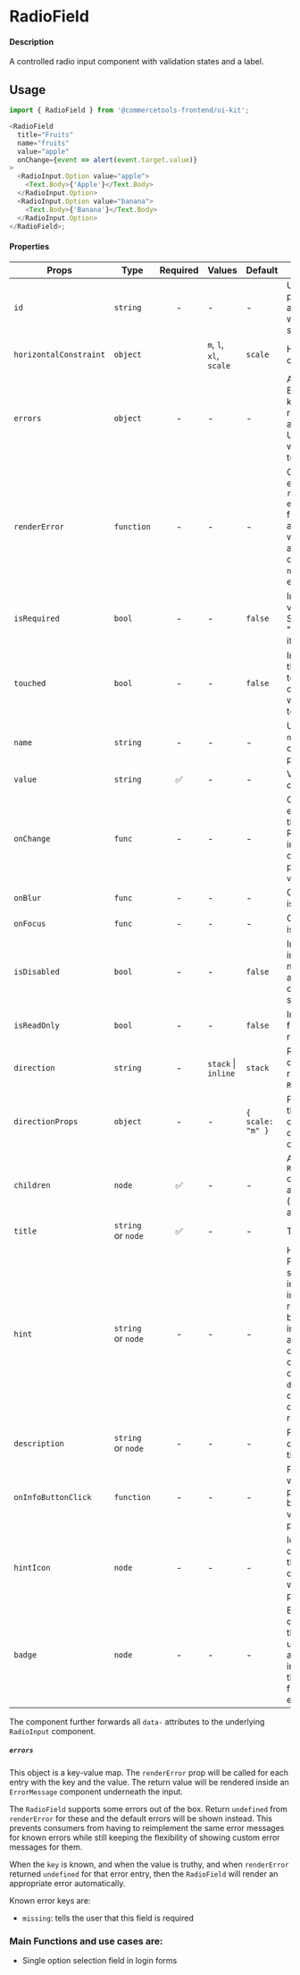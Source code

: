 # RadioField

#### Description

A controlled radio input component with validation states and a label.

## Usage

```js
import { RadioField } from '@commercetools-frontend/ui-kit';

<RadioField
  title="Fruits"
  name="fruits"
  value="apple"
  onChange={event => alert(event.target.value)}
>
  <RadioInput.Option value="apple">
    <Text.Body>{'Apple'}</Text.Body>
  </RadioInput.Option>
  <RadioInput.Option value="banana">
    <Text.Body>{'Banana'}</Text.Body>
  </RadioInput.Option>
</RadioField>;
```

#### Properties

| Props                  | Type               | Required | Values                  | Default          | Description                                                                                                                                                                                                                                                           |
| ---------------------- | ------------------ | :------: | ----------------------- | ---------------- | --------------------------------------------------------------------------------------------------------------------------------------------------------------------------------------------------------------------------------------------------------------------- |
| `id`                   | `string`           |    -     | -                       | -                | Used as HTML `id` property. An `id` is auto-generated when it is not specified.                                                                                                                                                                                       |
| `horizontalConstraint` | `object`           |          | `m`, `l`, `xl`, `scale` | `scale`          | Horizontal size limit of the input fields.                                                                                                                                                                                                                            |
| `errors`               | `object`           |    -     | -                       | -                | A map of errors. Error messages for known errors are rendered automatically. Unknown errors will be forwarded to `renderError`.                                                                                                                                       |
| `renderError`          | `function`         |    -     | -                       | -                | Called with custom errors, as `renderError(key, error)`. This function can return a message which will be wrapped in an `ErrorMessage`. It can also return `null` to show no error.                                                                                   |
| `isRequired`           | `bool`             |    -     | -                       | `false`          | Indicates if the value is required. Shows an the "required asterisk" if so.                                                                                                                                                                                           |
| `touched`              | `bool`             |    -     | -                       | `false`          | Indicates whether the field was touched. Errors will only be shown when the field was touched.                                                                                                                                                                        |
| `name`                 | `string`           |    -     | -                       | -                | Used as HTML `name` of the input component. property                                                                                                                                                                                                                  |
| `value`                | `string`           |    ✅    | -                       | -                | Value of the input component.                                                                                                                                                                                                                                         |
| `onChange`             | `func`             |    -     | -                       | -                | Called with an event containing the new value. Required when input is not read only. Parent should pass it back as `value`.                                                                                                                                           |
| `onBlur`               | `func`             |    -     | -                       | -                | Called when input is blurred                                                                                                                                                                                                                                          |
| `onFocus`              | `func`             |    -     | -                       | -                | Called when input is focused                                                                                                                                                                                                                                          |
| `isDisabled`           | `bool`             |    -     | -                       | `false`          | Indicates that the input cannot be modified (e.g not authorised, or changes currently saving).                                                                                                                                                                        |
| `isReadOnly`           | `bool`             |    -     | -                       | `false`          | Indicates that the field is displaying read-only content                                                                                                                                                                                                              |
| `direction`            | `string`           |    -     | `stack` \| `inline`     | `stack`          | Rendering direction of the radio `RadioInput.Option`s                                                                                                                                                                                                                 |
| `directionProps`       | `object`           |    -     | -                       | `{ scale: "m" }` | Passes props of the `Spacings.Stack` or `Spacings.Inline`, dependeing on the chosen direction                                                                                                                                                                         |
| `children`             | `node`             |    ✅    | -                       | -                | At least one `RadioInput.Option` component or another node (mixed children are allowed)                                                                                                                                                                               |
| `title`                | `string` or `node` |    ✅    | -                       | -                | Title of the label                                                                                                                                                                                                                                                    |
| `hint`                 | `string` or `node` |    -     | -                       | -                | Hint for the label. Provides a supplementary but important information regarding the behaviour of the input (e.g warn about uniqueness of a field, when it can only be set once), whereas `description` can describe it in more depth. Can also receive a `hintIcon`. |
| `description`          | `string` or `node` |    -     | -                       | -                | Provides a description for the title.                                                                                                                                                                                                                                 |
| `onInfoButtonClick`    | `function`         |    -     | -                       | -                | Function called when info button is pressed. Info button will only be visible when this prop is passed.                                                                                                                                                               |
| `hintIcon`             | `node`             |    -     | -                       | -                | Icon to be displayed beside the hint text. Will only get rendered when `hint` is passed as well.                                                                                                                                                                      |
| `badge`                | `node`             |    -     | -                       | -                | Badge to be displayed beside the label. Might be used to display additional information about the content of the field (E.g verified email)                                                                                                                           |

The component further forwards all `data-` attributes to the underlying `RadioInput` component.

##### `errors`

This object is a key-value map. The `renderError` prop will be called for each entry with the key and the value. The return value will be rendered inside an `ErrorMessage` component underneath the input.

The `RadioField` supports some errors out of the box. Return `undefined` from `renderError` for these and the default errors will be shown instead. This prevents consumers from having to reimplement the same error messages for known errors while still keeping the flexibility of showing custom error messages for them.

When the `key` is known, and when the value is truthy, and when `renderError` returned `undefined` for that error entry, then the `RadioField` will render an appropriate error automatically.

Known error keys are:

- `missing`: tells the user that this field is required

### Main Functions and use cases are:

- Single option selection field in login forms
